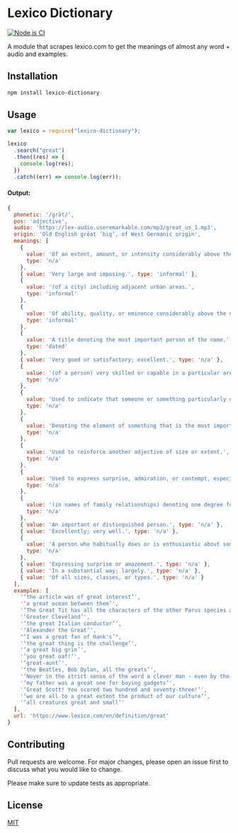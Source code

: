 # Lexico Dictionary

[![Node.js CI](https://github.com/LuanRT/lexico-dictionary/actions/workflows/node.js.yml/badge.svg)](https://github.com/LuanRT/lexico-dictionary/actions/workflows/node.js.yml)

A module that scrapes lexico.com to get the meanings of almost any word + audio and examples.

## Installation

```bash
npm install lexico-dictionary
```

## Usage

```js
var lexico = require("lexico-dictionary");

lexico
  .search("great")
  .then((res) => {
    console.log(res);
  })
  .catch((err) => console.log(err));
```

#### Output:

```js
{
  phonetic: '/ɡrāt/',
  pos: 'adjective',
  audio: 'https://lex-audio.useremarkable.com/mp3/great_us_1.mp3',
  origin: 'Old English grēat ‘big’, of West Germanic origin',
  meanings: [
    {
      value: 'Of an extent, amount, or intensity considerably above the normal or average.',
      type: 'n/a'
    },
    { value: 'Very large and imposing.', type: 'informal' },
    {
      value: '(of a city) including adjacent urban areas.',
      type: 'informal'
    },
    {
      value: 'Of ability, quality, or eminence considerably above the normal or average.',
      type: 'informal'
    },
    {
      value: 'A title denoting the most important person of the name.',
      type: 'dated'
    },
    { value: 'Very good or satisfactory; excellent.', type: 'n/a' },
    {
      value: '(of a person) very skilled or capable in a particular area.',
      type: 'n/a'
    },
    {
      value: 'Used to indicate that someone or something particularly deserves a specified description.',
      type: 'n/a'
    },
    {
      value: 'Denoting the element of something that is the most important or the most worthy of consideration.',
      type: 'n/a'
    },
    {
      value: 'Used to reinforce another adjective of size or extent.',
      type: 'n/a'
    },
    {
      value: 'Used to express surprise, admiration, or contempt, especially in exclamations.',
      type: 'n/a'
    },
    {
      value: '(in names of family relationships) denoting one degree further removed upward or downward.',
      type: 'n/a'
    },
    { value: 'An important or distinguished person.', type: 'n/a' },
    { value: 'Excellently; very well.', type: 'n/a' },
    {
      value: 'A person who habitually does or is enthusiastic about something.',
      type: 'n/a'
    },
    { value: 'Expressing surprise or amazement.', type: 'n/a' },
    { value: 'In a substantial way; largely.', type: 'n/a' },
    { value: 'Of all sizes, classes, or types.', type: 'n/a' }
  ],
  examples: [
    '‘the article was of great interest’',
    '‘a great ocean between them’',
    '‘The Great Tit has all the characters of the other Parus species and is unmistakable given its large, robust size, relatively heavy bill and domed head.’',
    '‘Greater Cleveland’',
    '‘the great Italian conductor’',
    '‘Alexander the Great’',
    "‘I was a great fan of Hank's’",
    '‘the great thing is the challenge’',
    '‘a great big grin’',
    '‘you great oaf!’',
    '‘great-aunt’',
    '‘the Beatles, Bob Dylan, all the greats’',
    '‘Never in the strict sense of the word a clever man - even by the academic standard (he took only a third in Mods. and a second in Greats, and worked hard for them, too) - he became an extraordinarily well-educated one.’',
    '‘my father was a great one for buying gadgets’',
    '‘Great Scott! You scored two hundred and seventy-three!’',
    '‘we are all to a great extent the product of our culture’',
    '‘all creatures great and small’'
  ],
  url: 'https://www.lexico.com/en/definition/great'
}
```

## Contributing

Pull requests are welcome. For major changes, please open an issue first to discuss what you would like to change.

Please make sure to update tests as appropriate.

## License

[MIT](https://choosealicense.com/licenses/mit/)
